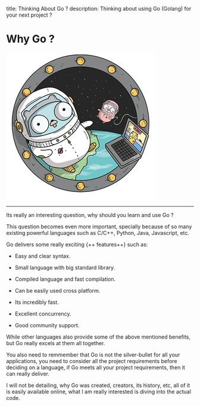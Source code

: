 title: Thinking About Go ?
description: Thinking about using Go (Golang) for your next project ?

# Why Go ?

![Go](../../images/go/gophercon_1.png)

<hr>

Its really an interesting question, why should you learn and use Go ?

This question becomes even more important, specially because of so many existing powerful languages such as C/C++, Python, Java, Javascript, etc.

Go delivers some really exciting {++ features++} such as:

- Easy and clear syntax.

- Small language with big standard library.

- Compiled language and fast compilation.

- Can be easily used cross platform.

- Its incredibly fast.

- Excellent concurrency.

- Good community support.

While other languages also provide some of the above mentioned benefits, but Go really excels at them all together.

You also need to remmember that Go is not the silver-bullet for all your applications, you need to consider all the project requirements before deciding on a language, if Go meets all your project requirements, then it can really deliver.

I will not be detailing, why Go was created, creators, its history, etc, all of it is easily available online, what I am really interested is diving into the actual code.
